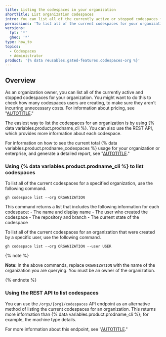 ```yaml
---
title: Listing the codespaces in your organization
shortTitle: List organization codespaces
intro: You can list all of the currently active or stopped codespaces for your organization.
permissions: 'To list all of the current codespaces for your organization, you must be an organization owner.'
versions:
  fpt: '*'
  ghec: '*'
type: how_to
topics:
  - Codespaces
  - Administrator
product: '{% data reusables.gated-features.codespaces-org %}'
---
```


## Overview

As an organization owner, you can list all of the currently active and stopped codespaces for your organization. You might want to do this to check how many codespaces users are creating, to make sure they aren't incurring unnecessary costs. For information about pricing, see "[AUTOTITLE](/billing/managing-billing-for-github-codespaces/about-billing-for-github-codespaces)."

The easiest way to list the codespaces for an organization is by using {% data variables.product.prodname_cli %}. You can also use the REST API, which provides more information about each codespace.

For information on how to see the current total {% data variables.product.prodname_codespaces %} usage for your organization or enterprise, and generate a detailed report, see "[AUTOTITLE](/billing/managing-billing-for-github-codespaces/viewing-your-github-codespaces-usage)."

### Using {% data variables.product.prodname_cli %} to list codespaces

To list all of the current codespaces for a specified organization, use the following command.

```shell copy
gh codespace list --org ORGANIZATION 
```

This command returns a list that includes the following information for each codespace:
	- The name and display name
	- The user who created the codespace
	- The repository and branch
	- The current state of the codespace

To list all of the current codespaces for an organization that were created by a specific user, use the following command.

```shell copy
gh codespace list --org ORGANIZATION --user USER
```

{% note %}

**Note**: In the above commands, replace `ORGANIZATION` with the name of the organization you are querying. You must be an owner of the organization.

{% endnote %}

### Using the REST API to list codespaces

You can use the `/orgs/{org}/codespaces` API endpoint as an alternative method of listing the current codespaces for an organization. This returns more information than {% data variables.product.prodname_cli %}; for example, the machine type details.

For more information about this endpoint, see "[AUTOTITLE](/rest/codespaces/organizations#list-codespaces-for-the-organization)."
